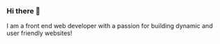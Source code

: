 ### Hi there 👋

I am a front end web developer with a passion for building dynamic and user friendly websites!

<!--
**cachehunter/cachehunter** is a ✨ _special_ ✨ repository because its `README.md` (this file) appears on your GitHub profile.




